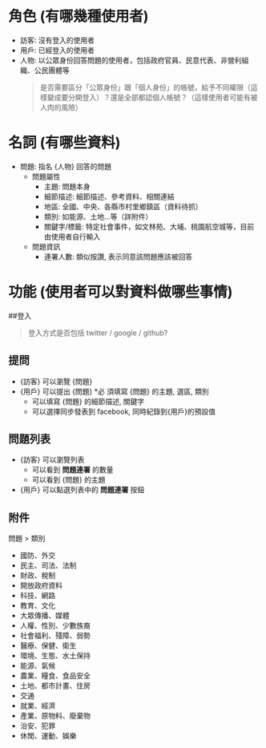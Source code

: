 # 角色 (有哪幾種使用者)

* 訪客: 沒有登入的使用者
* 用戶: 已經登入的使用者
* 人物: 以公眾身份回答問題的使用者，包括政府官員、民意代表、非營利組織、公民團體等
  > 是否需要區分「公眾身份」跟「個人身份」的帳號，給予不同權限（這樣變成要分開登入）？還是全部都認個人帳號？（這樣使用者可能有被人肉的風險）

# 名詞 (有哪些資料)

* 問題: 指名 {人物} 回答的問題
  * 問題屬性
    * 主題: 問題本身
    * 細節描述: 細節描述、參考資料、相關連結
    * 地區: 全國、中央、各縣市村里鄉鎮區（資料待抓）
    * 類別: 如能源、土地…等（詳附件）
    * 關鍵字/標籤: 特定社會事件，如文林苑、大埔、桃園航空城等，目前由使用者自行輸入
  * 問題資訊
    * 連署人數: 類似按讚, 表示同意該問題應該被回答

# 功能 (使用者可以對資料做哪些事情)

##登入
  > 登入方式是否包括 twitter / google / github?

## 提問

* {訪客} 可以瀏覽 {問題}
* {用戶} 可以提出 {問題}
    *必 須填寫 {問題} 的主題, 選區, 類別
    * 可以填寫 {問題} 的細節描述, 關鍵字
    * 可以選擇同步發表到 facebook, 同時紀錄到{用戶}的預設值

## 問題列表

* {訪客} 可以瀏覽列表
    *  可以看到 **問題連署** 的數量
    *  可以看到 {問題} 的主題
* {用戶} 可以點選列表中的 **問題連署** 按鈕


## 附件
問題 > 類別
  * 國防、外交
  * 民主、司法、法制
  * 財政、稅制
  * 開放政府資料
  * 科技、網路
  * 教育、文化
  * 大眾傳播、媒體
  * 人權、性別、少數族裔
  * 社會福利、殘障、弱勢
  * 醫療、保健、衛生
  * 環境、生態、水土保持
  * 能源、氣候
  * 農業、糧食、食品安全
  * 土地、都市計畫、住房
  * 交通
  * 就業、經濟
  * 產業、原物料、廢棄物
  * 治安、犯罪
  * 休閒、運動、娛樂
